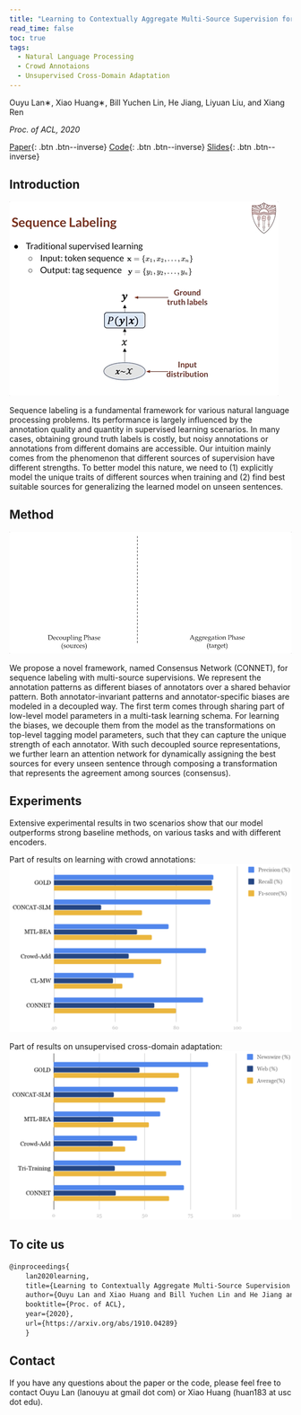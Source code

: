 ```yaml
---
title: "Learning to Contextually Aggregate Multi-Source Supervision for Sequence Labeling"
read_time: false
toc: true
tags:
  - Natural Language Processing
  - Crowd Annotaions
  - Unsupervised Cross-Domain Adaptation
---
```


Ouyu Lan∗, Xiao Huang∗, Bill Yuchen Lin, He Jiang, Liyuan Liu, and Xiang Ren

*Proc. of ACL, 2020*

[Paper](https://arxiv.org/abs/1910.04289){: .btn .btn--inverse}
[Code](https://github.com/INK-USC/ConNet){: .btn .btn--inverse}
[Slides](https://docs.google.com/presentation/d/1RI7f7hMgD36FQwUn7Xim-y4RmYLCucgp1hlfiK-kkg0/edit?usp=sharing){: .btn .btn--inverse}

## Introduction

![intro](/assets/images/connet_intro.gif)

Sequence labeling is a fundamental framework for various natural language processing problems. Its performance is largely influenced by the annotation quality and quantity in supervised learning scenarios. In many cases, obtaining ground truth labels is costly, but noisy annotations or annotations from different domains are accessible. Our intuition mainly comes from the phenomenon that different sources of supervision have different strengths. To better model this nature, we need to (1) explicitly model the unique traits of different sources when training and (2) find best suitable sources for generalizing the learned model on unseen sentences.

## Method
![method](/assets/images/connet_method.gif)

We propose a novel framework, named Consensus Network (CONNET), for sequence labeling with multi-source supervisions. We represent the annotation patterns as different biases of annotators over a shared behavior pattern. Both annotator-invariant patterns and annotator-specific biases are modeled in a decoupled way. The first term comes through sharing part of low-level model parameters in a multi-task learning schema. For learning the biases, we decouple them from the model as the transformations on top-level tagging model parameters, such that they can capture the unique strength of each annotator. With such decoupled source representations, we further learn an attention network for dynamically assigning the best sources for every unseen sentence through composing a transformation that represents the agreement among sources (consensus).

## Experiments

Extensive experimental results in two scenarios show that our model outperforms strong baseline methods, on various tasks and with different encoders.

Part of results on learning with crowd annotations:
![Part of results on learning with crowd annotations.](/assets/images/connet_exp_crowd.png)

Part of results on unsupervised cross-domain adaptation:
![Part of results on unsupervised cross-domain adaptation.](/assets/images/connet_exp_domain.png)

## To cite us
```markdown
@inproceedings{
    lan2020learning,
    title={Learning to Contextually Aggregate Multi-Source Supervision for Sequence Labeling},
    author={Ouyu Lan and Xiao Huang and Bill Yuchen Lin and He Jiang and Liyuan Liu and Xiang Ren},
    booktitle={Proc. of ACL},
    year={2020},
    url={https://arxiv.org/abs/1910.04289}
    }
```

## Contact
If you have any questions about the paper or the code, please feel free to contact Ouyu Lan (lanouyu at gmail dot com) or Xiao Huang (huan183 at usc dot edu).